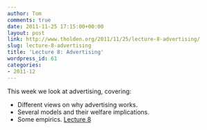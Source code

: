 ```yaml
---
author: Tom
comments: true
date: 2011-11-25 17:15:00+00:00
layout: post
link: http://www.tholden.org/2011/11/25/lecture-8-advertising/
slug: lecture-8-advertising
title: 'Lecture 8: Advertising'
wordpress_id: 61
categories:
- 2011-12
---
```


This week we look at advertising, covering:  


  * Different views on why advertising works.
  * Several models and their welfare implications.
  * Some empirics.
[Lecture 8](http://www.scribd.com/doc/73752626/Lecture-8)

